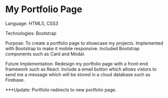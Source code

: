 # My Portfolio Page

Language: HTML5, CSS3

Technologies: Bootstrap

Purpose: To create a portfolio page to showcase my projects. Implemented with Bootstrap to make it mobile responsive. Included Bootstrap components such as Card and Modal.

Future Implementation: Redesign my portfolio page with a front-end framework such as React. Include a email button which allows vistors to send me a message which will be stored in a cloud database such as Firebase.

***Update: Portfolio redirects to new portfolio page.
